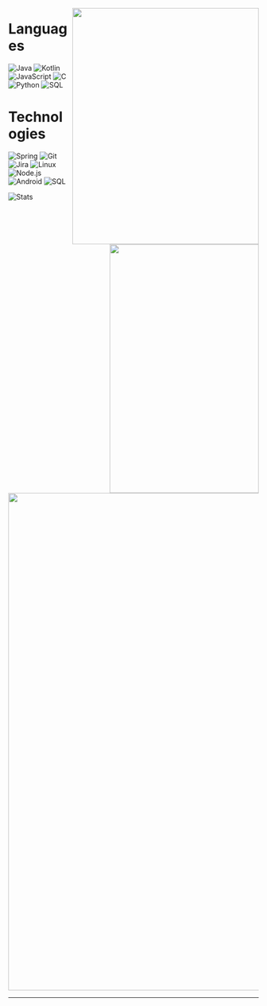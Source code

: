 <!--<h2><font color="#006699"> Welcome Hero !!! <img src="https://media.giphy.com/media/TkDhMiJgRJPIjcM483/giphy.gif" width="75"></h2>-->
<p>
  <img width="375" height="475" align='right' src="https://cdnb.artstation.com/p/assets/images/images/012/934/861/large/stephanie-aishah-hammond-smol2.jpg?1537267240">
  <h1>Languages</h1>
  
  ![Java](https://img.shields.io/badge/-Java-000?style=flat&logo=Java&logoColor=007396)
  ![Kotlin](https://img.shields.io/badge/-Kotlin-000?style=flat&logo=kotlin)
  ![JavaScript](https://img.shields.io/badge/-JavaScript-000?style=flat&logo=javascript)
  ![C](https://img.shields.io/badge/-C-000?style=flat&logo=C)
  ![Python](https://img.shields.io/badge/-Python-000?style=flat&logo=Python)
  ![SQL](https://img.shields.io/badge/-SQL-000?style=flat&logo=MySQL)
  
  <h1>Technologies</h1>

  ![Spring](https://img.shields.io/badge/-Spring-000?style=flat&logo=spring&logoColor=6DB33F)
  ![Git](https://img.shields.io/badge/-Git-000?style=flat&logo=git&logoColor=F05032)
  ![Jira](https://img.shields.io/badge/-Jira-000?style=flat&logo=jira-software&logoColor=fff)
  ![Linux](https://img.shields.io/badge/-Linux-000?style=flat&logo=linux&logoColor=FCC624)
  ![Node.js](https://img.shields.io/badge/-Node.js-000?style=flat&logo=node.js&logoColor=339933)
  ![Android](https://img.shields.io/badge/-Android-000?style=flat&logo=android)
  ![SQL](https://img.shields.io/badge/-Docker-000?style=flat&logo=Docker)
  
  ![Stats](https://github-readme-stats.vercel.app/api?username=Sakerini&show_icons=true&theme=dark&line_height=32)

</p>
<!--p float="left">
  <img src="https://img00.deviantart.net/09c7/i/2018/214/8/2/hammond_wrecking_ball__overwatch__by_gameasertm-dcj22xw.png" width="500" />
</p-->
<img src="https://cdnb.artstation.com/p/assets/images/images/012/934/861/large/stephanie-aishah-hammond-smol2.jpg?1537267240" align='right' width="300" height="500" />
<img width="1000" src="https://cdnb.artstation.com/p/assets/images/images/012/025/639/large/matt-taylor-wrecking-ball-screenshot-04.jpg?1532625681">


 
 ---
<!-- wi*quL3fcV -->

<!--
**Sakerini/Sakerini** is a ✨ _special_ ✨ repository because its `README.md` (this file) appears on your GitHub profile.

Here are some ideas to get you started:

- 🔭 I’m currently working on ... LifeGuard
- 🌱 I’m currently learning ...
- 👯 I’m looking to collaborate on ...
- 🤔 I’m looking for help with ...
- 💬 Ask me about ...
- 📫 How to reach me: ...
- 😄 Pronouns: ...
- ⚡ Fun fact: ...
-->
